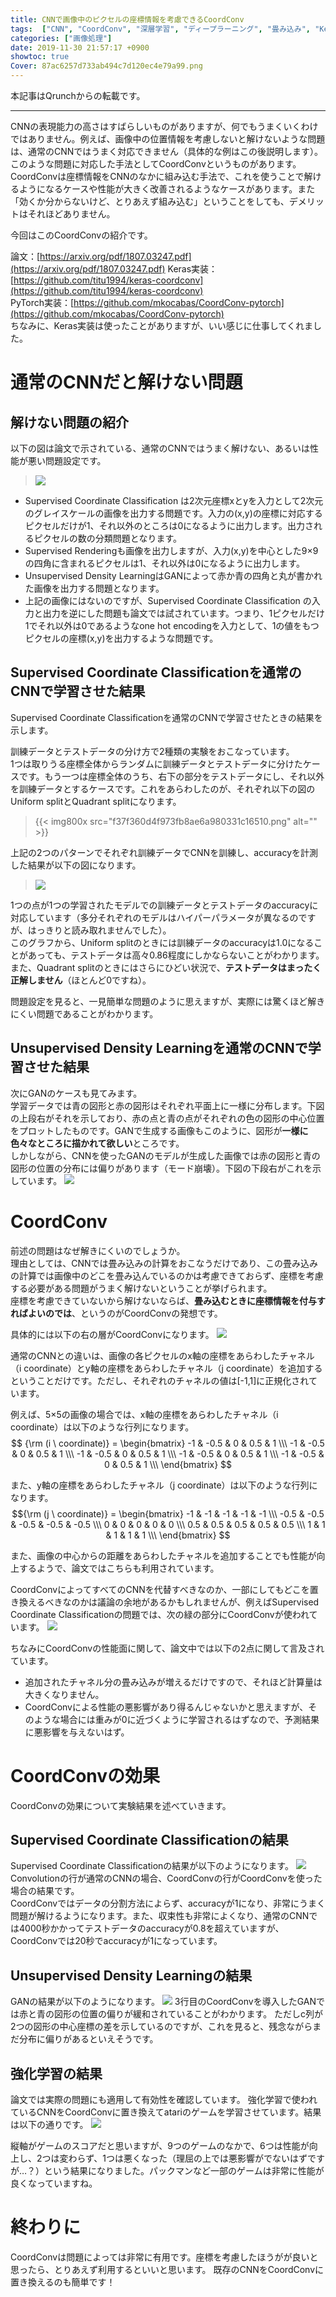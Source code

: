 ```yaml
---
title: CNNで画像中のピクセルの座標情報を考慮できるCoordConv
tags:  ["CNN", "CoordConv", "深層学習", "ディープラーニング", "畳み込み", "Keras", "PyTorch"]
categories: ["画像処理"]
date: 2019-11-30 21:57:17 +0900
showtoc: true
Cover: 87ac6257d733ab494c7d120ec4e79a99.png
---
```

本記事はQrunchからの転載です。
___
CNNの表現能力の高さはすばらしいものがありますが、何でもうまくいくわけではありません。例えば、画像中の位置情報を考慮しないと解けないような問題は、通常のCNNではうまく対応できません（具体的な例はこの後説明します）。  
このような問題に対応した手法としてCoordConvというものがあります。CoordConvは座標情報をCNNのなかに組み込む手法で、これを使うことで解けるようになるケースや性能が大きく改善されるようなケースがあります。また「効くか分からないけど、とりあえず組み込む」ということをしても、デメリットはそれほどありません。

今回はこのCoordConvの紹介です。

論文：[https://arxiv.org/pdf/1807.03247.pdf](https://arxiv.org/pdf/1807.03247.pdf) 
Keras実装：[https://github.com/titu1994/keras-coordconv](https://github.com/titu1994/keras-coordconv)  
PyTorch実装：[https://github.com/mkocabas/CoordConv-pytorch](https://github.com/mkocabas/CoordConv-pytorch)  
ちなみに、Keras実装は使ったことがありますが、いい感じに仕事してくれました。

# 通常のCNNだと解けない問題
## 解けない問題の紹介
以下の図は論文で示されている、通常のCNNではうまく解けない、あるいは性能が悪い問題設定です。
> ![](efb07cdfddebc778bcbeeb190d527904.png)

* Supervised Coordinate Classification は2次元座標xとyを入力として2次元のグレイスケールの画像を出力する問題です。入力の(x,y)の座標に対応するピクセルだけが1、それ以外のところは0になるように出力します。出力されるピクセルの数の分類問題となります。
* Supervised Renderingも画像を出力しますが、入力(x,y)を中心とした9×9の四角に含まれるピクセルは1、それ以外は0になるように出力します。
* Unsupervised Density LearningはGANによって赤か青の四角と丸が書かれた画像を出力する問題となります。
* 上記の画像にはないのですが、Supervised Coordinate Classification の入力と出力を逆にした問題も論文では試されています。つまり、1ピクセルだけ1でそれ以外は0であるようなone hot encodingを入力として、1の値をもつピクセルの座標(x,y)を出力するような問題です。

## Supervised Coordinate Classificationを通常のCNNで学習させた結果
Supervised Coordinate Classificationを通常のCNNで学習させたときの結果を示します。

訓練データとテストデータの分け方で2種類の実験をおこなっています。  
1つは取りうる座標全体からランダムに訓練データとテストデータに分けたケースです。もう一つは座標全体のうち、右下の部分をテストデータにし、それ以外を訓練データとするケースです。これをあらわしたのが、それぞれ以下の図のUniform splitとQuadrant splitになります。
> {{< img800x src="f37f360d4f973fb8ae6a980331c16510.png" alt="" >}}

上記の2つのパターンでそれぞれ訓練データでCNNを訓練し、accuracyを計測した結果が以下の図になります。
> ![](e9218e21fa4fbae75ff0078db0be5bb8.png)

1つの点が1つの学習されたモデルでの訓練データとテストデータのaccuracyに対応しています（多分それぞれのモデルはハイパーパラメータが異なるのですが、はっきりと読み取れませんでした）。  
このグラフから、Uniform splitのときには訓練データのaccuracyは1.0になることがあっても、テストデータは高々0.86程度にしかならないことがわかります。また、Quadrant splitのときにはさらにひどい状況で、**テストデータはまったく正解しません**（ほとんど0ですね）。

問題設定を見ると、一見簡単な問題のように思えますが、実際には驚くほど解きにくい問題であることがわかります。

## Unsupervised Density Learningを通常のCNNで学習させた結果
次にGANのケースも見てみます。  
学習データでは青の図形と赤の図形はそれぞれ平面上に一様に分布します。下図の上段右がそれを示しており、赤の点と青の点がそれぞれの色の図形の中心位置をプロットしたものです。GANで生成する画像もこのように、図形が**一様に色々なところに描かれて欲しい**ところです。  
しかしながら、CNNを使ったGANのモデルが生成した画像では赤の図形と青の図形の位置の分布には偏りがあります（モード崩壊）。下図の下段右がこれを示しています。
![](0923d0009bc673227806d583954c2239.png)

# CoordConv
前述の問題はなぜ解きにくいのでしょうか。  
理由としては、CNNでは畳み込みの計算をおこなうだけであり、この畳み込みの計算では画像中のどこを畳み込んでいるのかは考慮できておらず、座標を考慮する必要がある問題がうまく解けないということが挙げられます。  
座標を考慮できていないから解けないならば、**畳み込むときに座標情報を付与すればよいのでは**、というのがCoordConvの発想です。

具体的には以下の右の層がCoordConvになります。
![](87ac6257d733ab494c7d120ec4e79a99.png)

通常のCNNとの違いは、画像の各ピクセルのx軸の座標をあらわしたチャネル（i coordinate）とy軸の座標をあらわしたチャネル（j coordinate）を追加するということだけです。ただし、それぞれのチャネルの値は[-1,1]に正規化されています。

例えば、5×5の画像の場合では、x軸の座標をあらわしたチャネル（i coordinate）は以下のような行列になります。  
$$ {\rm (i \ coordinate)} = \begin{bmatrix} -1 & -0.5 & 0 & 0.5 & 1 \\\ -1 & -0.5 & 0 & 0.5 & 1 \\\ -1 & -0.5 & 0 & 0.5 & 1 \\\ -1 & -0.5 & 0 & 0.5 & 1 \\\ -1 & -0.5 & 0 & 0.5 & 1 \\\ \end{bmatrix} $$

また、y軸の座標をあらわしたチャネル（j coordinate）は以下のような行列になります。  
$${\rm (j \ coordinate)} =  \begin{bmatrix} -1 & -1 & -1 & -1 & -1 \\\ -0.5 & -0.5 & -0.5 & -0.5 & -0.5 \\\ 0 & 0 & 0 & 0 & 0 \\\ 0.5 & 0.5 & 0.5 & 0.5 & 0.5  \\\ 1 & 1 & 1 & 1 & 1  \\\ \end{bmatrix} $$

また、画像の中心からの距離をあらわしたチャネルを追加することでも性能が向上するようで、論文ではこちらも利用されています。

CoordConvによってすべてのCNNを代替すべきなのか、一部にしてもどこを置き換えるべきなのかは議論の余地があるかもしれませんが、例えばSupervised Coordinate Classificationの問題では、次の緑の部分にCoordConvが使われています。
![](5247bd46b1ead9c2ffa8edbba2461b01.png)

ちなみにCoordConvの性能面に関して、論文中では以下の2点に関して言及されています。
* 追加されたチャネル分の畳み込みが増えるだけですので、それほど計算量は大きくなりません。
* CoordConvによる性能の悪影響があり得るんじゃないかと思えますが、そのような場合には重みが0に近づくように学習されるはずなので、予測結果に悪影響を与えないはず。

# CoordConvの効果
CoordConvの効果について実験結果を述べていきます。
## Supervised Coordinate Classificationの結果
Supervised Coordinate Classificationの結果が以下のようになります。
![](705031011dfa4737ffd80c35692a89f6.png)
Convolutionの行が通常のCNNの場合、CoordConvの行がCoordConvを使った場合の結果です。  
CoordConvではデータの分割方法によらず、accuracyが1になり、非常にうまく問題が解けるようになります。また、収束性も非常によくなり、通常のCNNでは4000秒かかってテストデータのaccuracyが0.8を超えていますが、CoordConvでは20秒でaccuracyが1になっています。
## Unsupervised Density Learningの結果
GANの結果が以下のようになります。
![](51109898f0f95841e1d231d11690cc8f.png)
3行目のCoordConvを導入したGANでは赤と青の図形の位置の偏りが緩和されていることがわかります。
ただしc列が2つの図形の中心座標の差を示しているのですが、これを見ると、残念ながらまだ分布に偏りがあるといえそうです。
## 強化学習の結果
論文では実際の問題にも適用して有効性を確認しています。
強化学習で使われているCNNをCoordConvに置き換えてatariのゲームを学習させています。結果は以下の通りです。
![](abd3d59aefc3733c0d7b09215b6e1920.png)

縦軸がゲームのスコアだと思いますが、9つのゲームのなかで、6つは性能が向上し、2つは変わらず、1つは悪くなった（理屈の上では悪影響がでないはずですが…？）という結果になりました。パックマンなど一部のゲームは非常に性能が良くなっていますね。

# 終わりに
CoordConvは問題によっては非常に有用です。座標を考慮したほうがが良いと思ったら、とりあえず利用するといいと思います。
既存のCNNをCoordConvに置き換えるのも簡単です！
